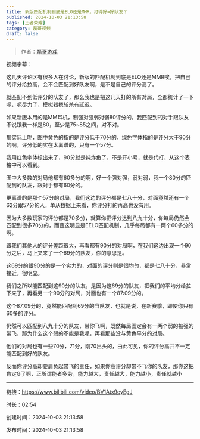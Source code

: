 ```yaml
---
title: 新版匹配机制到底是ELO还是MMR，打得好=好队友？
published: 2024-10-03 21:13:58
tags: [王者荣耀]
category: 磊哥视频
draft: false
---
```



> 作者：[磊哥游戏](https://space.bilibili.com/268941858?spm_id_from=333.788.upinfo.head.click)

视频字幕：

这几天评论区有很多人在讨论，新版的匹配机制到底是ELO还是MMR唉，把自己的评分给拉高，会不会匹配到好队友啊，是不是自己的评分高了。

就匹配不到低评分的队友了，那么我也是把这几天打的所有对局，全都统计了一下呃，呃尽力了，模拟器摁斩杀有延迟。

如果新版本用的是MM耳机，制强对强弱对弱80评分的，我匹配到的对手跟队友不说跟我一样是80，至少是75~85之间，对不对。

那实际上呢，图中黄色的指的是评分低于70分的，绿色字体指的是评分大于90分的啊，评分低的实在太离谱的，只有一个57分。

我用红色字体标出来了，90分就是纯炸鱼了，不是开小号，就是代打，从这个表格中可以看到。

图中大多数的对局他都有60多分的啊，好一个强对强，弱对弱，我一个80分的匹配到的队友，跟对手都有60分的。

更离谱的是那个57分的对局，我们这边的评分都是七八十分，对面竟然还有一个62分跟57分的人，单从数据上来看，你评分打的再高也没有用。

因为大多数玩家的评分都是70多分，就算你把评分达到八九十分，你每局仍然会匹配到很多70分的，而且这明显是EELO匹配机制，几乎每局都有一两个60多分的啊。

跟我们其他人的评分差距很大，再看都有90分的对局啊，在我们这边出现一个90分之后，马上又来了一个69分的队友，你的意思是。

这69分的跟90分的是一个实力的，对面的评分则是很均匀，都是七八十分，非常接近，很明显。

我们之所以能匹配到这90分的队友，是因为这69分的队友，把我们的平均分给拉下来了，再看另一个90分的对局，对面也有一个87:09分的。

这个87:09分的，竟然能匹配到69分的当队友，也就是说，在新赛季，即使你只有60多的评分。

仍然可以匹配到八九十分的队友，带你飞啊，既然每局固定会有一两个弱的被强的带飞，那为什么这个弱的不能是我呢，再看那些没与黄色平分的对局。

他们的对局也有一些70分，71分，刚70出头的，由此可见，你的评分高并不一定能匹配到好的队友。

反而你评分高却要肩负起带飞的责任，如果你高评分却带不飞你的队友，那你这把肯定G了啊，正所谓能者多劳，能力越大，责任越大，能力越小，责任就越小

---


链接：https://www.bilibili.com/video/BV1Atx9eyEgJ



时长：02:54

创建时间：2024-10-03 21:13:58

发布时间：2024-10-03 21:13:58
